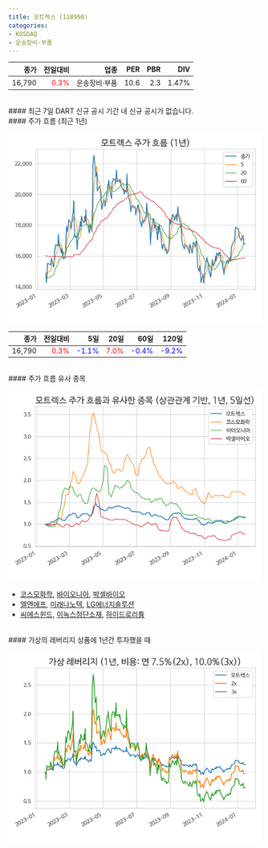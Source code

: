 ```yaml
---
title: 모트렉스 (118990)
categories:
- KOSDAQ
- 운송장비·부품
---
```


|**종가**|**전일대비**|**업종**|**PER**|**PBR**|**DIV**|
|-------:|-----------:|-------:|------:|------:|------:|
|16,790|<span style="color: red">0.3%</span>|운송장비·부품|10.6|2.3|1.47%|

<!-- more -->

<br>
#### 최근 7일 DART 신규 공시
기간 내 신규 공시가 없습니다.

<br>
#### 주가 흐름 (최근 1년)

![118990](/assets/images/stock/118990.png)

|**종가**|**전일대비**|**5일**|**20일**|**60일**|**120일**|
|---:|-------:|--:|---:|---:|----:|
|16,790|<span style="color: red">0.3%</span>|<span style="color: blue">-1.1%</span>|<span style="color: red">7.0%</span>|<span style="color: blue">-0.4%</span>|<span style="color: blue">-9.2%</span>|

<br>
#### 주가 흐름 유사 종목

![118990](/assets/images/stock/118990_corr.png)

- [코스모화학](/005420/), [바이오니아](/064550/), [박셀바이오](/323990/)
- [엘앤에프](/066970/), [미래나노텍](/095500/), [LG에너지솔루션](/373220/)
- [씨에스윈드](/112610/), [이녹스첨단소재](/272290/), [하이드로리튬](/101670/)

<br>
#### 가상의 레버리지 상품에 1년간 투자했을 때

![118990](/assets/images/stock/118990_2x.png)